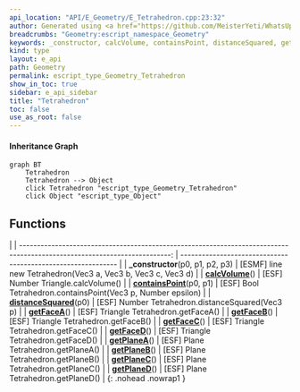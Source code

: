 ```yaml
---
api_location: "API/E_Geometry/E_Tetrahedron.cpp:23:32"
author: Generated using <a href="https://github.com/MeisterYeti/WhatsUpDoc">WhatsUpDoc</a>
breadcrumbs: "Geometry:escript_namespace_Geometry"
keywords: _constructor, calcVolume, containsPoint, distanceSquared, getFaceA, getFaceB, getFaceC, getFaceD, getPlaneA, getPlaneB, getPlaneC, getPlaneD
kind: type
layout: e_api
path: Geometry
permalink: escript_type_Geometry_Tetrahedron
show_in_toc: true
sidebar: e_api_sidebar
title: "Tetrahedron"
toc: false
use_as_root: false
---
```


#### Inheritance Graph

```mermaid
graph BT
	Tetrahedron
	Tetrahedron --> Object
	click Tetrahedron "escript_type_Geometry_Tetrahedron"
	click Object "escript_type_Object"
```

## Functions

|
| ------------------------------------------------------------------------------------------------------------------------: | ------------------------------------------------------------ | 
| **_constructor**(p0, p1, p2, p3)                                                                                          | [ESMF] line new Tetrahedron(Vec3 a, Vec3 b, Vec3 c, Vec3 d)  | 
| **[calcVolume](classGeometry_1_1Tetrahedron#classGeometry_1_1Tetrahedron_1a445362d41d94d79d7a3425e40ef249f5)**()          | [ESF] Number Triangle.calcVolume()                           | 
| **[containsPoint](classGeometry_1_1Tetrahedron#classGeometry_1_1Tetrahedron_1a141a9621913cb7eb77b75ddc4149cf54)**(p0, p1) | [ESF] Bool Tetrahedron.containsPoint(Vec3 p, Number epsilon) | 
| **[distanceSquared](classGeometry_1_1Tetrahedron#classGeometry_1_1Tetrahedron_1a17eb7efe7d498bfe7da12a2eb92e043f)**(p0)   | [ESF] Number Tetrahedron.distanceSquared(Vec3 p)             | 
| **[getFaceA](classGeometry_1_1Tetrahedron#classGeometry_1_1Tetrahedron_1a8340b9487dd7af5cd6f2cb09ccc1e566)**()            | [ESF] Triangle Tetrahedron.getFaceA()                        | 
| **[getFaceB](classGeometry_1_1Tetrahedron#classGeometry_1_1Tetrahedron_1a9d1ccef5f7aa5dc01432473c03b25bf5)**()            | [ESF] Triangle Tetrahedron.getFaceB()                        | 
| **[getFaceC](classGeometry_1_1Tetrahedron#classGeometry_1_1Tetrahedron_1aaa1eab2e0d6394a73d6eb98ecd3d2d19)**()            | [ESF] Triangle Tetrahedron.getFaceC()                        | 
| **[getFaceD](classGeometry_1_1Tetrahedron#classGeometry_1_1Tetrahedron_1a83dc14240ea759a41b2b7cc4cb022154)**()            | [ESF] Triangle Tetrahedron.getFaceD()                        | 
| **[getPlaneA](classGeometry_1_1Tetrahedron#classGeometry_1_1Tetrahedron_1a9e75bb9e48691deb93c4bf88e6ee5e5d)**()           | [ESF] Plane Tetrahedron.getPlaneA()                          | 
| **[getPlaneB](classGeometry_1_1Tetrahedron#classGeometry_1_1Tetrahedron_1a3f104919f5847846f12a62b68f62cb3a)**()           | [ESF] Plane Tetrahedron.getPlaneB()                          | 
| **[getPlaneC](classGeometry_1_1Tetrahedron#classGeometry_1_1Tetrahedron_1ad4421e5fec4da34e182f59af990d258d)**()           | [ESF] Plane Tetrahedron.getPlaneC()                          | 
| **[getPlaneD](classGeometry_1_1Tetrahedron#classGeometry_1_1Tetrahedron_1a94d4d2414003c63c2de4977b2006e620)**()           | [ESF] Plane Tetrahedron.getPlaneD()                          | 
{: .nohead .nowrap1 }

